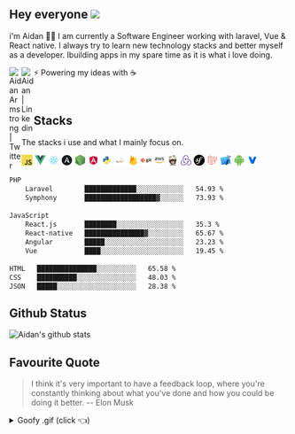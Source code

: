 ## Hey everyone <img src="https://media.giphy.com/media/hvRJCLFzcasrR4ia7z/giphy.gif" width="25px">


i'm Aidan 👨‍💻
I am currently a Software Engineer working with laravel, Vue & React native. I always try to learn new technology stacks and better myself as a developer. Ibuilding apps in my spare time as it is what i love doing.

⚡ Powering my ideas with ☕ 
</a>
<a href="https://twitter.com/aidanjarmstrong">
  <img align="left" alt="Aidan Armstrong | Twitter" width="22px" src="https://raw.githubusercontent.com/peterthehan/peterthehan/master/assets/twitter.svg" />
</a>
<a href="https://www.linkedin.com/in/aidanjarmstrong/">
  <img align="left" alt="Aidan | Linkedin" width="22px" src="https://raw.githubusercontent.com/peterthehan/peterthehan/master/assets/linkedin.svg" />
</a>

<br/>

## Stacks
The stacks i use and what I mainly focus on.

<code><img height="20" src="https://raw.githubusercontent.com/github/explore/80688e429a7d4ef2fca1e82350fe8e3517d3494d/topics/javascript/javascript.png"></code>
<code><img height="20" src="https://raw.githubusercontent.com/github/explore/80688e429a7d4ef2fca1e82350fe8e3517d3494d/topics/vue/vue.png"></code>
<code><img height="20" src="https://raw.githubusercontent.com/github/explore/80688e429a7d4ef2fca1e82350fe8e3517d3494d/topics/react/react.png"></code>
<code><img height="20" src="https://raw.githubusercontent.com/github/explore/5c058a388828bb5fde0bcafd4bc867b5bb3f26f3/topics/ansible/ansible.png"></code>
<code><img height="20" src="https://raw.githubusercontent.com/github/explore/80688e429a7d4ef2fca1e82350fe8e3517d3494d/topics/nodejs/nodejs.png"></code>
<code><img height="20" src="https://raw.githubusercontent.com/github/explore/80688e429a7d4ef2fca1e82350fe8e3517d3494d/topics/angular/angular.png"></code>
<code><img height="20" src="https://raw.githubusercontent.com/github/explore/80688e429a7d4ef2fca1e82350fe8e3517d3494d/topics/python/python.png"></code>
<code><img height="20" src="https://raw.githubusercontent.com/github/explore/80688e429a7d4ef2fca1e82350fe8e3517d3494d/topics/mysql/mysql.png"></code>
<code><img height="20" src="https://raw.githubusercontent.com/github/explore/80688e429a7d4ef2fca1e82350fe8e3517d3494d/topics/firebase/firebase.png"></code>
<code><img height="20" src="https://raw.githubusercontent.com/github/explore/80688e429a7d4ef2fca1e82350fe8e3517d3494d/topics/git/git.png"></code>
<code><img height="20" src="https://raw.githubusercontent.com/github/explore/80688e429a7d4ef2fca1e82350fe8e3517d3494d/topics/aws/aws.png"></code>
<code><img height="20" src="https://raw.githubusercontent.com/github/explore/80688e429a7d4ef2fca1e82350fe8e3517d3494d/topics/composer/composer.png"></code>
<code><img height="20" src="https://raw.githubusercontent.com/github/explore/80688e429a7d4ef2fca1e82350fe8e3517d3494d/topics/redux/redux.png"></code>
<code><img height="20" src="https://raw.githubusercontent.com/github/explore/80688e429a7d4ef2fca1e82350fe8e3517d3494d/topics/symfony/symfony.png"></code>
<code><img height="20" src="https://raw.githubusercontent.com/github/explore/80688e429a7d4ef2fca1e82350fe8e3517d3494d/topics/laravel/laravel.png"></code>
<code><img height="20" src="https://raw.githubusercontent.com/github/explore/80688e429a7d4ef2fca1e82350fe8e3517d3494d/topics/xcode/xcode.png"></code>
<code><img height="20" src="https://raw.githubusercontent.com/github/explore/80688e429a7d4ef2fca1e82350fe8e3517d3494d/topics/android/android.png"></code>
<code><img height="20" src="https://raw.githubusercontent.com/github/explore/80688e429a7d4ef2fca1e82350fe8e3517d3494d/topics/vagrant/vagrant.png"></code>

```text
PHP
    Laravel        █████████████░░░░░░░░░░░░   54.93 %
    Symphony       ██████████████████▓░░░░░░   73.93 % 
    
JavaScript 
    React.js       ████████░░░░░░░░░░░░░░░░░   35.3 % 
    React-native   ███████████████▓░░░░░░░░░   65.67 % 
    Angular        █████░░░░░░░░░░░░░░░░░░░░   23.23 % 
    Vue            ████░░░░░░░░░░░░░░░░░░░░░   19.45 % 
    
HTML   ███████████████░░░░░░░░░░   65.58 % 
CSS    ██████████░░░░░░░░░░░░░░░   48.03 % 
JSON   █████░░░░░░░░░░░░░░░░░░░░   28.38 % 
```

## Github Status

![Aidan's github stats](https://github-readme-stats.vercel.app/api?username=aidanarmstrong&show_icons=true&title_color=fff&icon_color=a19897&text_color=9f9f9f&bg_color=3a424a)




## Favourite Quote

> I think it's very important to have a feedback loop, where you're constantly thinking about what you've done and how you could be doing it better.
> -- Elon Musk



<details>
	<summary>Goofy .gif (click 👈)</summary>
	<img src="https://media.giphy.com/media/de9SDw6PGRsubN1o3X/giphy.gif"/>
</details>
<!--
**aidanarmstrong/aidanarmstrong** is a ✨ _special_ ✨ repository because its `README.md` (this file) appears on your GitHub profile.

Here are some ideas to get you started:

- 🔭 I’m currently working on ...
- 🌱 I’m currently learning ...
- 👯 I’m looking to collaborate on ...
- 🤔 I’m looking for help with ...
- 💬 Ask me about ...
- 📫 How to reach me: ...
- 😄 Pronouns: ...
- ⚡ Fun fact: ...
-->
